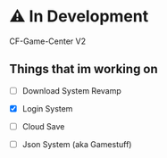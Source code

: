 # ⚠ In Development
CF-Game-Center V2

## Things that im working on

- [ ] Download System Revamp
- [x] Login System
- [ ] Cloud Save
- [ ] Json System (aka Gamestuff) 

